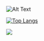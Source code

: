 ![Alt Text](https://c.tenor.com/Y-RLVlpltLUAAAAj/stitch-grimace.gif)


[![Top Langs](https://github-readme-stats.vercel.app/api/top-langs/?username=anuraghazra&layout=compact)](https://github.com/anuraghazra/github-readme-stats)

![](https://komarev.com/ghpvc/?username=bimogempar&label=Views)
